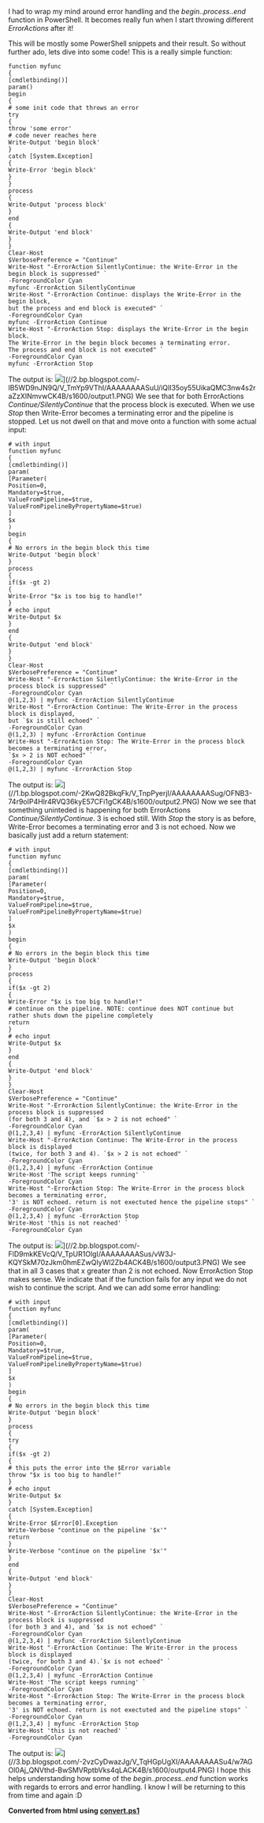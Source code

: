 ﻿I had to wrap my mind around error handling and the
*begin..process..end* function in PowerShell. It becomes really fun when
I start throwing different *ErrorActions* after it!

This will be mostly some PowerShell snippets and their result. So
without further ado, lets dive into some code!
This is a really simple function:
```
function myfunc
{
[cmdletbinding()]
param()
begin
{
# some init code that throws an error
try
{
throw 'some error'
# code never reaches here
Write-Output 'begin block'
}
catch [System.Exception]
{
Write-Error 'begin block'
}
}
process
{
Write-Output 'process block'
}
end
{
Write-Output 'end block'
}
}
Clear-Host
$VerbosePreference = "Continue"
Write-Host "-ErrorAction SilentlyContinue: the Write-Error in the begin block is suppressed" `
-ForegroundColor Cyan
myfunc -ErrorAction SilentlyContinue
Write-Host "-ErrorAction Continue: displays the Write-Error in the begin block,
but the process and end block is executed" `
-ForegroundColor Cyan
myfunc -ErrorAction Continue
Write-Host "-ErrorAction Stop: displays the Write-Error in the begin block.
The Write-Error in the begin block becomes a terminating error.
The process and end block is not executed" `
-ForegroundColor Cyan
myfunc -ErrorAction Stop
```
The output is:
![](https://2.bp.blogspot.com/-lB5WD9nJN9Q/V_TmYp9VThI/AAAAAAAASuU/iQlI35oy55UikaQMC3nw4s2raZzXINmvwCK4B/s1600/output1.PNG)](//2.bp.blogspot.com/-lB5WD9nJN9Q/V_TmYp9VThI/AAAAAAAASuU/iQlI35oy55UikaQMC3nw4s2raZzXINmvwCK4B/s1600/output1.PNG)
We see that for both ErrorActions *Continue/SilentlyContinue* that the
process block is executed. When we use *Stop* then Write-Error becomes a
terminating error and the pipeline is stopped.
Let us not dwell on that and move onto a function with some actual
input:
```
# with input
function myfunc
{
[cmdletbinding()]
param(
[Parameter(
Position=0,
Mandatory=$true,
ValueFromPipeline=$true,
ValueFromPipelineByPropertyName=$true)
]
$x
)
begin
{
# No errors in the begin block this time
Write-Output 'begin block'
}
process
{
if($x -gt 2)
{
Write-Error "$x is too big to handle!"
}
# echo input
Write-Output $x
}
end
{
Write-Output 'end block'
}
}
Clear-Host
$VerbosePreference = "Continue"
Write-Host "-ErrorAction SilentlyContinue: the Write-Error in the process block is suppressed" `
-ForegroundColor Cyan
@(1,2,3) | myfunc -ErrorAction SilentlyContinue
Write-Host "-ErrorAction Continue: The Write-Error in the process block is displayed,
but `$x is still echoed" `
-ForegroundColor Cyan
@(1,2,3) | myfunc -ErrorAction Continue
Write-Host "-ErrorAction Stop: The Write-Error in the process block becomes a terminating error,
`$x > 2 is NOT echoed" `
-ForegroundColor Cyan
@(1,2,3) | myfunc -ErrorAction Stop
```
The output is:
![](https://1.bp.blogspot.com/-2KwQ82BkqFk/V_TnpPyerjI/AAAAAAAASug/OFNB3-74r9oIP4Hlr4RVQ36kyE57CFi1gCK4B/s1600/output2.PNG)](//1.bp.blogspot.com/-2KwQ82BkqFk/V_TnpPyerjI/AAAAAAAASug/OFNB3-74r9oIP4Hlr4RVQ36kyE57CFi1gCK4B/s1600/output2.PNG)
Now we see that something uninteded is happening for both ErrorActions
*Continue/SilentlyContinue*. 3 is echoed still. With *Stop* the story is
as before, Write-Error becomes a terminating error and 3 is not echoed.
Now we basically just add a return statement:
```
# with input
function myfunc
{
[cmdletbinding()]
param(
[Parameter(
Position=0,
Mandatory=$true,
ValueFromPipeline=$true,
ValueFromPipelineByPropertyName=$true)
]
$x
)
begin
{
# No errors in the begin block this time
Write-Output 'begin block'
}
process
{
if($x -gt 2)
{
Write-Error "$x is too big to handle!"
# continue on the pipeline. NOTE: continue does NOT continue but rather shuts down the pipeline completely
return
}
# echo input
Write-Output $x
}
end
{
Write-Output 'end block'
}
}
Clear-Host
$VerbosePreference = "Continue"
Write-Host "-ErrorAction SilentlyContinue: the Write-Error in the process block is suppressed
(for both 3 and 4), and `$x > 2 is not echoed" `
-ForegroundColor Cyan
@(1,2,3,4) | myfunc -ErrorAction SilentlyContinue
Write-Host "-ErrorAction Continue: The Write-Error in the process block is displayed
(twice, for both 3 and 4). `$x > 2 is not echoed" `
-ForegroundColor Cyan
@(1,2,3,4) | myfunc -ErrorAction Continue
Write-Host 'The script keeps running' `
-ForegroundColor Cyan
Write-Host "-ErrorAction Stop: The Write-Error in the process block becomes a terminating error,
'3' is NOT echoed. return is not exectuted hence the pipeline stops" `
-ForegroundColor Cyan
@(1,2,3,4) | myfunc -ErrorAction Stop
Write-Host 'this is not reached' `
-ForegroundColor Cyan
```
The output is:
![](https://2.bp.blogspot.com/-FlD9mkKEVcQ/V_TpUR1OlgI/AAAAAAAASus/vW3J-KQYSkM70zJkm0hmEZwQIyWl2Zb4ACK4B/s1600/output3.PNG)](//2.bp.blogspot.com/-FlD9mkKEVcQ/V_TpUR1OlgI/AAAAAAAASus/vW3J-KQYSkM70zJkm0hmEZwQIyWl2Zb4ACK4B/s1600/output3.PNG)
We see that in all 3 cases that x greater than 2 is not echoed. Now
ErrorAction Stop makes sense. We indicate that if the function fails for
any input we do not wish to continue the script.
And we can add some error handling:
```
# with input
function myfunc
{
[cmdletbinding()]
param(
[Parameter(
Position=0,
Mandatory=$true,
ValueFromPipeline=$true,
ValueFromPipelineByPropertyName=$true)
]
$x
)
begin
{
# No errors in the begin block this time
Write-Output 'begin block'
}
process
{
try
{
if($x -gt 2)
{
# this puts the error into the $Error variable
throw "$x is too big to handle!"
}
# echo input
Write-Output $x
}
catch [System.Exception]
{
Write-Error $Error[0].Exception
Write-Verbose "continue on the pipeline '$x'"
return
}
Write-Verbose "continue on the pipeline '$x'"
}
end
{
Write-Output 'end block'
}
}
Clear-Host
$VerbosePreference = "Continue"
Write-Host "-ErrorAction SilentlyContinue: the Write-Error in the process block is suppressed
(for both 3 and 4), and `$x is not echoed" `
-ForegroundColor Cyan
@(1,2,3,4) | myfunc -ErrorAction SilentlyContinue
Write-Host "-ErrorAction Continue: The Write-Error in the process block is displayed
(twice, for both 3 and 4).`$x is not echoed" `
-ForegroundColor Cyan
@(1,2,3,4) | myfunc -ErrorAction Continue
Write-Host 'The script keeps running' `
-ForegroundColor Cyan
Write-Host "-ErrorAction Stop: The Write-Error in the process block becomes a terminating error,
'3' is NOT echoed. return is not exectuted and the pipeline stops" `
-ForegroundColor Cyan
@(1,2,3,4) | myfunc -ErrorAction Stop
Write-Host 'this is not reached' `
-ForegroundColor Cyan
```
The output is:
![](https://3.bp.blogspot.com/-2vzCyDwazJg/V_TqHGpUgXI/AAAAAAAASu4/w7AGOl0Aj_QNVthd-BwSMVRptbVks4qLACK4B/s1600/output4.PNG)](//3.bp.blogspot.com/-2vzCyDwazJg/V_TqHGpUgXI/AAAAAAAASu4/w7AGOl0Aj_QNVthd-BwSMVRptbVks4qLACK4B/s1600/output4.PNG)
I hope this helps understanding how some of the *begin..process..end*
function works with regards to errors and error handling. I know I will
be returning to this from time and again :D

**Converted from html using [convert.ps1](https://github.com/spaelling/Blog/blob/master/convert.ps1)**

